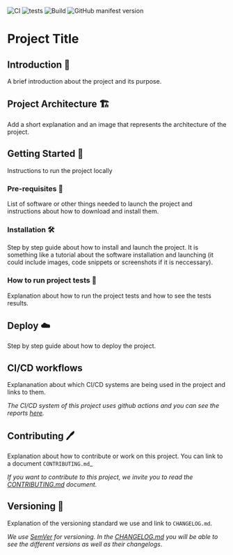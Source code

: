 ![CI](https://github.com/github/docs/actions/workflows/main.yml/badge.svg)
![tests](https://img.shields.io/azure-devops/tests/:organization/:projectId/:definitionId/:branch*?job=Successful%20Job&stage=Successful%20Stage)
![Build](https://img.shields.io/azure-devops/build/:organization/:projectId/:definitionId/:branch*?job=Successful%20Job&stage=Successful%20Stage)
![GitHub manifest version](https://img.shields.io/github/manifest-json/v/assasa/sasasa)

# Project Title

## Introduction 🎉
  A brief introduction about the project and its purpose.
  
## Project Architecture 🏗️
  Add a short explanation and an image that represents the architecture of the project.

## Getting Started 🚀
  Instructions to run the project locally
  
  ### Pre-requisites 📝
  List of software or other things needed to launch the project and instructions about how to download and install them.
  
  ### Installation 🛠
  Step by step guide about how to install and launch the project. It is something like a tutorial about the software installation and launching (it could include images, code snippets or screenshots if it is neccessary).

  ### How to run project tests 🧪
  Explanation about how to run the project tests and how to see the tests results. 
  
 ## Deploy ☁️
 Step by step guide about how to deploy the project.
 
 ## CI/CD workflows
 Explananation about which CI/CD systems are being used in the project and links to them.
 
 _The CI/CD system of this project uses github actions and you can see the reports [here](http://github.com)._
 
 ## Contributing 🖊️
Explanation about how to contribute or work on this project. You can link to a document `CONTRIBUTING.md`_

_If you want to contribute to this project, we invite you to read the [CONTRIBUTING.md](./CONTRIBUTING.md) document._
 
 ## Versioning 🧾
 Explanation of the versioning standard we use and link to `CHANGELOG.md`.
 
 _We use [SemVer](http://semver.org/) for versioning. In the [CHANGELOG.md](./CHANGELOG.md) you will be able to see the different versions as well as their changelogs_.
